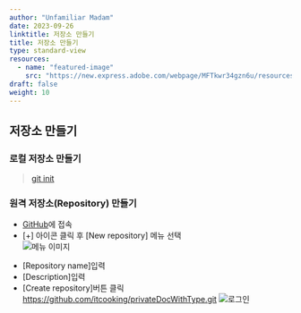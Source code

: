 ```yaml
---
author: "Unfamiliar Madam"
date: 2023-09-26
linktitle: 저장소 만들기
title: 저장소 만들기
type: standard-view
resources:
  - name: "featured-image"
    src: "https://new.express.adobe.com/webpage/MFTkwr34gzn6u/resources/71ebdcd4-b2fd-42f4-b19a-6b0671a64f9c-___________2?asset_id=ac934468-895c-45e4-af52-24bd28b921ba&img_etag=%22ae073c9c2128973ba8de541ab7718ff7%22&image_assets=false&size=592"
draft: false
weight: 10
---
```


## 저장소 만들기

### 로컬 저장소 만들기

> [git init](100.명령어.md)

### 원격 저장소(Repository) 만들기

- [GitHub](https://github.com)에 접속
- [+] 아이콘 클릭 후 [New repository] 메뉴 선택  
  ![메뉴 이미지](https://new.express.adobe.com/webpage/MFTkwr34gzn6u/resources/71ebdcd4-b2fd-42f4-b19a-6b0671a64f9c-___________2?asset_id=ac934468-895c-45e4-af52-24bd28b921ba&img_etag=%22ae073c9c2128973ba8de541ab7718ff7%22&image_assets=false&size=592)

* [Repository name]입력
* [Description]입력
* [Create repository]버튼 클릭  
  https://github.com/itcooking/privateDocWithType.git
  ![로그인](https://new.express.adobe.com/webpage/MFTkwr34gzn6u/resources/ee53bdc5-c9c5-4d12-879e-9534e13eb59e-___________2?asset_id=b4ce183d-6968-4f88-8073-b8716bae3864&img_etag=%22306eae5ca49189d7067821813d439e43%22&image_assets=false&size=1024)
